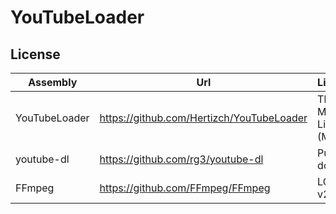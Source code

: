 # YouTubeLoader

## License
| Assembly | Url | License |
| -------- | --- | ------- |
| YouTubeLoader  | https://github.com/Hertizch/YouTubeLoader  | The MIT License (MIT) |
| youtube-dl | https://github.com/rg3/youtube-dl  | Public domain |
| FFmpeg | https://github.com/FFmpeg/FFmpeg  | LGPL v2.1+ |
